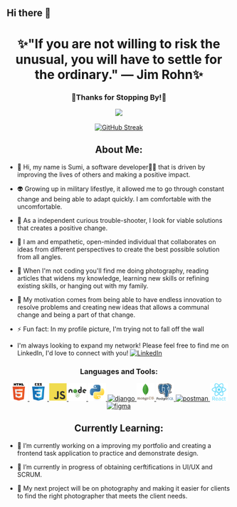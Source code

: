## Hi there 👋
<!--
Here are some ideas to get you started:
- 🔭 I’m currently working on ...
- 🌱 I’m currently learning ...
- 👯 I’m looking to collaborate on ...
- 🤔 I’m looking for help with ...
- 💬 Ask me about ...
- 📫 How to reach me: ...
- 😄 Pronouns: ...
- ⚡ Fun fact: ...
-->

<div align="center">

<h1>✨"If you are not willing to risk the unusual, you will have to settle for the ordinary." — Jim Rohn✨</h1>

<h3>🌺Thanks for Stopping By!🌺</h3>

<img width=150 src="https://tenor.com/view/kiss-panda-gif-13148182" />

</div>


<div align="center">
  
[![GitHub Streak](https://streak-stats.demolab.com?user=sumurillo&theme=shadow-purple&hide_border=true&border_radius=1&date_format=M%20j%5B%2C%20Y%5D&card_width=500)](https://git.io/streak-stats)

</div>

<h2 align="center">About Me:</h2>

- 🦋 Hi, my name is Sumi, a software developer👩‍💻 that is driven by improving the lives of others and making a positive impact.

- 👽 Growing up in military lifestlye, it allowed me to go through constant change and being able to adapt quickly. I am comfortable with the uncomfortable.

- 🧐 As a independent curious trouble-shooter, I look for viable solutions that creates a positive change.

- 🤝 I am and empathetic, open-minded individual that collaborates on ideas from different perspectives to create the best possible solution from all angles.

- 📸 When I'm not coding you'll find me doing photography, reading articles that widens my knowledge, learning new skills or refining existing skills, or hanging out with my family.

- 🔋 My motivation comes from being able to have endless innovation to resolve problems and creating new ideas that allows a communal change and being a part of that change. 

- ⚡ Fun fact: In my profile picture, I'm trying not to fall off the wall

- I'm always looking to expand my network! Please feel free to find me on LinkedIn, I'd love to connect with you! <a href="https://www.linkedin.com/in/sumurillo/"> ![LinkedIn](https://img.shields.io/badge/linkedin-%230077B5.svg?style=for-the-badge&logo=linkedin&logoColor=white) </a> 

<h3 align="center">Languages and Tools:</h3>
<p align="center"><a href="https://www.w3.org/html/" target="_blank" rel="noreferrer"> <img src="https://raw.githubusercontent.com/devicons/devicon/master/icons/html5/html5-original-wordmark.svg" alt="html5" width="40" height="40"/> </a> <a href="https://www.w3schools.com/css/" target="_blank" rel="noreferrer"> <img src="https://raw.githubusercontent.com/devicons/devicon/master/icons/css3/css3-original-wordmark.svg" alt="css3" width="40" height="40"/> </a> <a href="https://developer.mozilla.org/en-US/docs/Web/JavaScript" target="_blank" rel="noreferrer"> <img src="https://raw.githubusercontent.com/devicons/devicon/master/icons/javascript/javascript-original.svg" alt="javascript" width="40" height="40"/> </a>
<a href="https://nodejs.org" target="_blank" rel="noreferrer"> <img src="https://raw.githubusercontent.com/devicons/devicon/master/icons/nodejs/nodejs-original-wordmark.svg" alt="nodejs" width="40" height="40"/> </a><a href="https://www.python.org" target="_blank" rel="noreferrer"> <img src="https://raw.githubusercontent.com/devicons/devicon/master/icons/python/python-original.svg" alt="python" width="40" height="40"/> </a><a href="https://www.djangoproject.com/" target="_blank" rel="noreferrer"> <img src="https://cdn.worldvectorlogo.com/logos/django.svg" alt="django" width="40" height="40"/> </a> <a href="https://www.mongodb.com/" target="_blank" rel="noreferrer"> <img src="https://raw.githubusercontent.com/devicons/devicon/master/icons/mongodb/mongodb-original-wordmark.svg" alt="mongodb" width="40" height="40"/> </a> <a href="https://www.postgresql.org" target="_blank" rel="noreferrer"> <img src="https://raw.githubusercontent.com/devicons/devicon/master/icons/postgresql/postgresql-original-wordmark.svg" alt="postgresql" width="40" height="40"/> </a> <a href="https://postman.com" target="_blank" rel="noreferrer"> <img src="https://www.vectorlogo.zone/logos/getpostman/getpostman-icon.svg" alt="postman" width="40" height="40"/> </a><a href="https://reactjs.org/" target="_blank" rel="noreferrer"> <img src="https://raw.githubusercontent.com/devicons/devicon/master/icons/react/react-original-wordmark.svg" alt="react" width="40" height="40"/> </a><a href="https://www.figma.com/" target="_blank" rel="noreferrer"> <img src="https://www.vectorlogo.zone/logos/figma/figma-icon.svg" alt="figma" width="40" height="40"/> </a></p>


<h2 align="center">Currently Learning:</h2>

- 🔭 I’m currently working on a improving my portfolio and creating a frontend task application to practice and demonstrate design.

- 🌱 I’m currently in progress of obtaining cerftifications in UI/UX and SCRUM.
  
- 🪷 My next project will be on photography and making it easier for clients to find the right photographer that meets the client needs.




